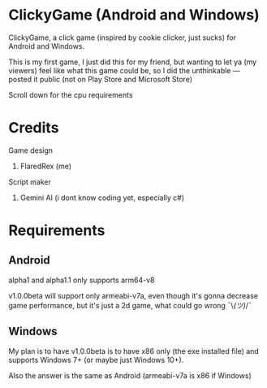 # ClickyGame (Android and Windows)
ClickyGame, a click game (inspired by cookie clicker, just sucks) for Android and Windows.

This is my first game, I just did this for my friend, but wanting to let ya (my viewers) feel like what this game could be, so I did the unthinkable — posted it public (not on Play Store and Microsoft Store)

Scroll down for the cpu requirements

# Credits
Game design
1. FlaredRex (me)

Script maker
1. Gemini AI (i dont know coding yet, especially c#)

# Requirements
## Android
alpha1 and alpha1.1 only supports arm64-v8

v1.0.0beta will support only armeabi-v7a, even though it's gonna decrease game performance, but it's just a 2d game, what could go wrong ¯⁠\⁠_⁠(⁠ツ⁠)⁠_⁠/⁠¯

## Windows
My plan is to have v1.0.0beta is to have x86 only (the exe installed file) and supports Windows 7+ (or maybe just Windows 10+).

Also the answer is the same as Android (armeabi-v7a is x86 if Windows)

